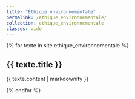 ```yaml
---
title: "Éthique environnementale"
permalink: /ethique_environnementale/
collection: ethique_environnementale
classes: wide
---
```


{% for texte in site.ethique_environnementale %}
  <h2>{{ texte.title }}</h2>
  <p>{{ texte.content | markdownify }}</p>
{% endfor %}